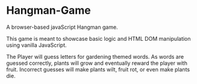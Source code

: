 # Hangman-Game
A browser-based javaScript Hangman game.

This game is meant to showcase basic logic and HTML DOM manipulation using vanilla JavaScript.

The Player will guess letters for gardening themed words.
As words are guessed correctly, plants will grow and eventually reward the player with fruit.
Incorrect guesses will make plants wilt, fruit rot, or even make plants die.